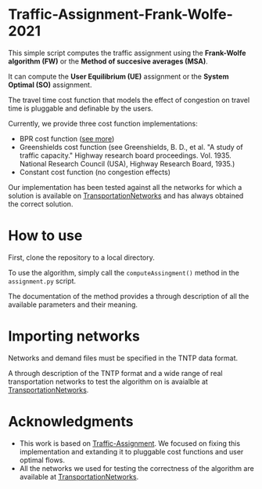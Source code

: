 # Traffic-Assignment-Frank-Wolfe-2021

This simple script computes the traffic assignment using the **Frank-Wolfe algorithm (FW)** or the **Method of succesive averages (MSA)**.

It can compute the **User Equilibrium (UE)** assignment or the **System Optimal (SO)** assignment.

The travel time cost function that models the effect of congestion on travel time is pluggable and definable by the users.

Currently, we provide three cost function implementations:
* BPR cost function ([see more](https://rdrr.io/rforge/travelr/man/bpr.function.html))
* Greenshields cost function (see Greenshields, B. D., et al. "A study of traffic capacity." Highway research board proceedings. Vol. 1935. National Research Council (USA), Highway Research Board, 1935.)
* Constant cost function (no congestion effects)

Our implementation has been tested against all the networks for which a solution is available on [TransportationNetworks](https://github.com/bstabler/TransportationNetworks) and has always obtained the correct solution.

# How to use

First, clone the repository to a local directory.

To use the algorithm, simply call the `computeAssingment()` method in the `assignment.py` script.

The documentation of the method provides a through description of all the available parameters and their meaning.

# Importing networks
 Networks and demand files must be specified in the TNTP data format.
 
 A through description of the TNTP format and a wide range of real transportation networks to test the algorithm on is avaialble at [TransportationNetworks](https://github.com/bstabler/TransportationNetworks).

 
 # Acknowledgments
 
* This work is based on [Traffic-Assignment](https://github.com/prameshk/Traffic-Assignment). We focused on fixing this implementation and extanding it to pluggable cost functions and user optimal flows.
* All the networks we used for testing the correctness of the algorithm are available at [TransportationNetworks](https://github.com/bstabler/TransportationNetworks).

